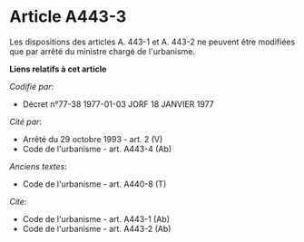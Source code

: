 # Article A443-3

Les dispositions des articles A. 443-1 et A. 443-2 ne peuvent être modifiées que par arrêté du ministre chargé de
l'urbanisme.

**Liens relatifs à cet article**

_Codifié par_:

  - Décret n°77-38 1977-01-03 JORF 18 JANVIER 1977

_Cité par_:

  - Arrêté du 29 octobre 1993 - art. 2 (V)
  - Code de l'urbanisme - art. A443-4 (Ab)

_Anciens textes_:

  - Code de l'urbanisme - art. A440-8 (T)

_Cite_:

  - Code de l'urbanisme - art. A443-1 (Ab)
  - Code de l'urbanisme - art. A443-2 (Ab)
